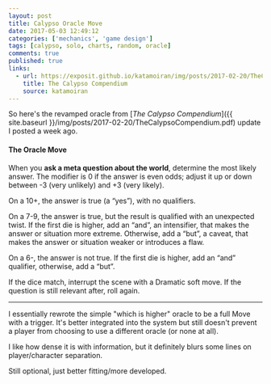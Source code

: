 ```yaml
---
layout: post
title: Calypso Oracle Move
date: 2017-05-03 12:49:12
categories: ['mechanics', 'game design']
tags: [calypso, solo, charts, random, oracle]
comments: true
published: true
links:
  - url: https://exposit.github.io/katamoiran/img/posts/2017-02-20/TheCalypsoCompendium.pdf
    title: The Calypso Compendium
    source: katamoiran
---
```


So here's the revamped oracle from [*The Calypso Compendium*]({{ site.baseurl }}/img/posts/2017-02-20/TheCalypsoCompendium.pdf) update I posted a week ago.

<!--more-->

#### The Oracle Move

When you __ask a meta question about the world__, determine the most likely answer. The modifier is 0 if the answer is even odds; adjust it up or down between -3 (very unlikely) and +3 (very likely).

On a 10+, the answer is true (a “yes”), with no qualifiers.

On a 7-9, the answer is true, but the result is qualified with an unexpected twist. If the first die is higher, add an “and”, an intensifier, that makes the answer or situation more extreme. Otherwise, add a “but”, a caveat, that makes the answer or situation weaker or introduces a flaw.

On a 6-, the answer is not true. If the first die is higher, add an “and” qualifier, otherwise, add a “but”.

If the dice match, interrupt the scene with a Dramatic soft move. If the question is still relevant after, roll again.

---

I essentially rewrote the simple "which is higher" oracle to be a full Move with a trigger. It's better integrated into the system but still doesn't prevent a player from choosing to use a different oracle (or none at all).

I like how dense it is with information, but it definitely blurs some lines on player/character separation.

Still optional, just better fitting/more developed.

